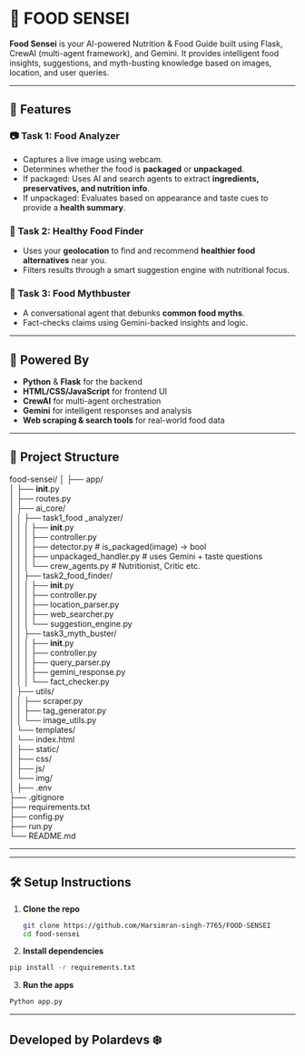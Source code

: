 # 🥗 FOOD SENSEI

**Food Sensei** is your AI-powered Nutrition & Food Guide built using Flask, CrewAI (multi-agent framework), and Gemini. It provides intelligent food insights, suggestions, and myth-busting knowledge based on images, location, and user queries.

---

## 🚀 Features

### 📷 Task 1: Food Analyzer
- Captures a live image using webcam.
- Determines whether the food is **packaged** or **unpackaged**.
- If packaged: Uses AI and search agents to extract **ingredients, preservatives, and nutrition info**.
- If unpackaged: Evaluates based on appearance and taste cues to provide a **health summary**.

### 📍 Task 2: Healthy Food Finder
- Uses your **geolocation** to find and recommend **healthier food alternatives** near you.
- Filters results through a smart suggestion engine with nutritional focus.

### 🧠 Task 3: Food Mythbuster
- A conversational agent that debunks **common food myths**.
- Fact-checks claims using Gemini-backed insights and logic.

---

## 🧠 Powered By

- **Python** & **Flask** for the backend
- **HTML/CSS/JavaScript** for frontend UI
- **CrewAI** for multi-agent orchestration
- **Gemini** for intelligent responses and analysis
- **Web scraping & search tools** for real-world food data

---

## 📁 Project Structure


food-sensei/
│
├── app/  
│   ├── __init__.py  
│   ├── routes.py  
│   ├── ai_core/  
│   │   ├── task1_food _analyzer/  
│   │   │   ├── __init__.py  
│   │   │   ├── controller.py  
│   │   │   ├── detector.py               # is_packaged(image) -> bool  
│   │   │   ├── unpackaged_handler.py    # uses Gemini + taste questions  
│   │   │   └── crew_agents.py          # Nutritionist, Critic etc.   
│   │   ├── task2_food_finder/  
│   │   │   ├── __init__.py  
│   │   │   ├── controller.py  
│   │   │   ├── location_parser.py  
│   │   │   ├── web_searcher.py  
│   │   │   └── suggestion_engine.py  
│   │   ├── task3_myth_buster/   
│   │   │   ├── __init__.py   
│   │   │   ├── controller.py   
│   │   │   ├── query_parser.py   
│   │   │   ├── gemini_response.py   
│   │   │   └── fact_checker.py     
│   ├── utils/   
│   │   ├── scraper.py  
│   │   ├── tag_generator.py    
│   │   └── image_utils.py   
│   └── templates/    
│       └── index.html   
│
├── static/   
│   ├── css/  
│   ├── js/  
│   └── img/   
│
├── .env   
├── .gitignore   
├── requirements.txt   
├── config.py   
├── run.py   
└── README.md   

---


---

## 🛠️ Setup Instructions

1. **Clone the repo**  
   ```bash
   git clone https://github.com/Harsimran-singh-7765/FOOD-SENSEI
   cd food-sensei
   ```
2. **Install dependencies**
```bash 
pip install -r requirements.txt

```
3. **Run the apps**
```bash 
Python app.py

```
---
## Developed by Polardevs ❄️

